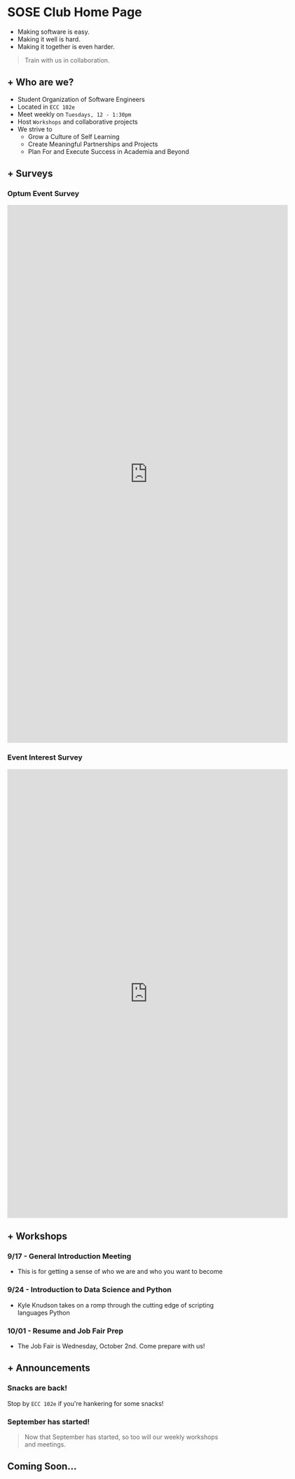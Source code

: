 # SOSE Club Home Page

- Making software is easy. 
- Making it well is hard. 
- Making it together is even harder. 

> Train with us in collaboration.


## + Who are we?
- Student Organization of Software Engineers
- Located in `ECC 102e`
- Meet weekly on `Tuesdays, 12 - 1:30pm`
- Host `Workshops` and collaborative projects 
- We strive to
	- Grow a Culture of Self Learning 
	- Create Meaningful Partnerships and Projects 
	- Plan For and Execute Success in Academia and Beyond

## + Surveys

### Optum Event Survey
<html>
<iframe src="https://docs.google.com/forms/d/e/1FAIpQLSfOzd8msoliDzBkcDKmhpGRhBJREiDpbNtmw4zh_mFHY0MQuA/viewform?embedded=true" width="640" height="1225" frameborder="0" marginheight="0" marginwidth="0">Loading…</iframe>
</html>


### Event Interest Survey

<html>
<iframe src="https://docs.google.com/forms/d/e/1FAIpQLSexFNvO_XONfWyce429YR5AnNB6hRnzxl0-SACJSj5leUy2dA/viewform?embedded=true" width="640" height="1022" frameborder="0" marginheight="0" marginwidth="0">Loading…</iframe>
</html>








## + Workshops

### 9/17 - General Introduction Meeting

- This is for getting a sense of who we are and who you want to become


### 9/24 - Introduction to Data Science and Python

- Kyle Knudson takes on a romp through the cutting edge of scripting languages Python


### 10/01 - Resume and Job Fair Prep

- The Job Fair is Wednesday, October 2nd. Come prepare with us!


## + Announcements

### Snacks are back!

Stop by `ECC 102e` if you're hankering for some snacks!


### September has started!

> Now that September has started, so too will our weekly workshops and meetings. 

## Coming Soon...
